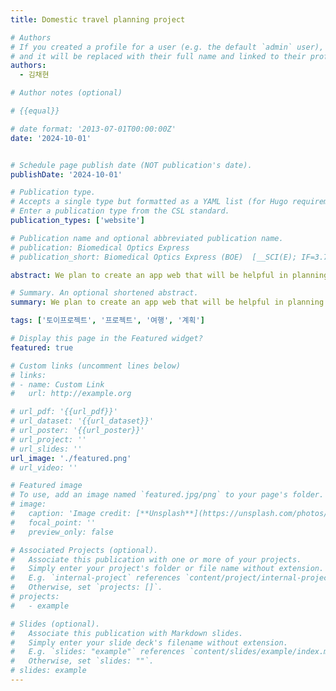 ```yaml
---
title: Domestic travel planning project

# Authors
# If you created a profile for a user (e.g. the default `admin` user), write the username (folder name) here
# and it will be replaced with their full name and linked to their profile.
authors:
  - 김채현

# Author notes (optional)

# {{equal}}

# date format: '2013-07-01T00:00:00Z'
date: '2024-10-01'


# Schedule page publish date (NOT publication's date).
publishDate: '2024-10-01'

# Publication type.
# Accepts a single type but formatted as a YAML list (for Hugo requirements).
# Enter a publication type from the CSL standard.
publication_types: ['website']

# Publication name and optional abbreviated publication name.
# publication: Biomedical Optics Express
# publication_short: Biomedical Optics Express (BOE)  [__SCI(E); IF=3.73, 22.73% (Q1)__]

abstract: We plan to create an app web that will be helpful in planning domestic travel, including recommendations for restaurants and travel courses. It will be carried out as a personal toy project. The concept of a time and route calculation and recording application is in the planning stage.

# Summary. An optional shortened abstract.
summary: We plan to create an app web that will be helpful in planning domestic travel, including recommendations for restaurants and travel courses. It will be carried out as a personal toy project.

tags: ['토이프로젝트', '프로젝트', '여행', '계획']

# Display this page in the Featured widget?
featured: true

# Custom links (uncomment lines below)
# links:
# - name: Custom Link
#   url: http://example.org

# url_pdf: '{{url_pdf}}'
# url_dataset: '{{url_dataset}}'
# url_poster: '{{url_poster}}'
# url_project: ''
# url_slides: ''
url_image: './featured.png'
# url_video: ''

# Featured image
# To use, add an image named `featured.jpg/png` to your page's folder.
# image:
#   caption: 'Image credit: [**Unsplash**](https://unsplash.com/photos/pLCdAaMFLTE)'
#   focal_point: ''
#   preview_only: false

# Associated Projects (optional).
#   Associate this publication with one or more of your projects.
#   Simply enter your project's folder or file name without extension.
#   E.g. `internal-project` references `content/project/internal-project/index.md`.
#   Otherwise, set `projects: []`.
# projects:
#   - example

# Slides (optional).
#   Associate this publication with Markdown slides.
#   Simply enter your slide deck's filename without extension.
#   E.g. `slides: "example"` references `content/slides/example/index.md`.
#   Otherwise, set `slides: ""`.
# slides: example
---
```

